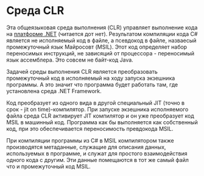 # Среда CLR

Эта общеязыковая среда выполнения (CLR) управляет выполнение кода на [платформе .NET](./index.md) (читается дот нет). Результатом компиляции кода C# является не исполняемый код в файле, а псевдокод в файле, назваесый промежуточный язык Майросовт (MSIL). Этот код определяет набор переносимых инструкций, не зависяций от процессора - переносимый язык ассемблера. Это совсем не байт-код Java.

Задачей среды выполнения CLR является преобразовать промежуточный код в исполняемый на ходу запуска экзешника программы. А это значит что программа будет работать там, где установлена среда .NET Framework.

Код преобразует из одного вида в другой специальный JIT (точно в срок - jit on time)-компилятор. При запуске экзешника исполняемого файла среда CLR активирует JIT компилятор и он уже преобразует код MSIL в машинный код. Программа как бы выполняется как собственный код, при это обеспечивается переносимость превдокода MSIL.

При компиляции программы из C# в MSIL компилятором также производятся метаданные, служащие для описания данных, используемых в программе, и служат для простого взаимодействия одного кода с другим. Эти данные помещаются в тот же самый файл что и промежуточный код MSIL.

